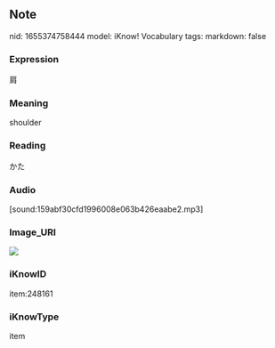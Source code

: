 ## Note
nid: 1655374758444
model: iKnow! Vocabulary
tags: 
markdown: false

### Expression
肩

### Meaning
shoulder

### Reading
かた

### Audio
[sound:159abf30cfd1996008e063b426eaabe2.mp3]

### Image_URI
<img src="1bc57226f233675761038fb8a39493dd.jpg">

### iKnowID
item:248161

### iKnowType
item
